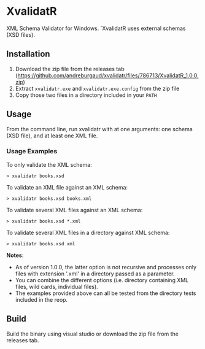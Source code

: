 # XvalidatR

XML Schema Validator for Windows. `XvalidatR uses external schemas (XSD files).

## Installation

1. Download the zip file from the releases tab (https://github.com/andreburgaud/xvalidatr/files/786713/XvalidatR_1.0.0.zip)
2. Extract `xvalidatr.exe` and `xvalidatr.exe.config` from the zip file
3. Copy those two files in a directory included in your `PATH`

## Usage

From the command line, run xvalidatr with at one arguments: one schema (XSD file), and at least one XML file.

### Usage Examples

To only validate the XML schema:

```
> xvalidatr books.xsd
```

To validate an XML file against an XML schema:

```
> xvalidatr books.xsd books.xml
```

To validate several XML files against an XML schema:

```
> xvalidatr books.xsd *.xml
```

To validate several XML files in a directory against XML schema:

```
> xvalidatr books.xsd xml
```

**Notes**:
* As of version 1.0.0, the latter option is not recursive and processes only files with extension '.xml' in a directory passed as a parameter.
* You can combine the different options (i.e. directory containing XML files, wild cards, individual files).
* The examples provided above can all be tested from the directory tests included in the reop.

## Build

Build the binary using visual studio or download the zip file from the releases tab.

